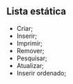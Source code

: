 ## Lista estática

* Criar;
* Inserir;
* Imprimir;
* Remover;
* Pesquisar;
* Atualizar;
* Inserir ordenado;
